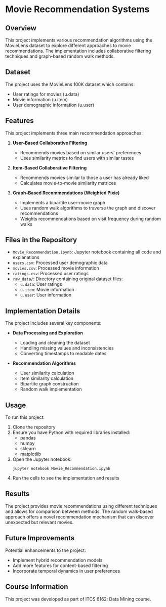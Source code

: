 # Movie Recommendation Systems

## Overview

This project implements various recommendation algorithms using the MovieLens dataset to explore different approaches to movie recommendations. The implementation includes collaborative filtering techniques and graph-based random walk methods.

## Dataset

The project uses the MovieLens 100K dataset which contains:

- User ratings for movies (u.data)
- Movie information (u.item)
- User demographic information (u.user)

## Features

This project implements three main recommendation approaches:

1. **User-Based Collaborative Filtering**

   - Recommends movies based on similar users' preferences
   - Uses similarity metrics to find users with similar tastes

2. **Item-Based Collaborative Filtering**

   - Recommends movies similar to those a user has already liked
   - Calculates movie-to-movie similarity matrices

3. **Graph-Based Recommendations (Weighted Pixie)**
   - Implements a bipartite user-movie graph
   - Uses random walk algorithms to traverse the graph and discover recommendations
   - Weights recommendations based on visit frequency during random walks

## Files in the Repository

- `Movie_Recommendation.ipynb`: Jupyter notebook containing all code and explanations
- `users.csv`: Processed user demographic data
- `movies.csv`: Processed movie information
- `ratings.csv`: Processed user ratings
- `raw_data/`: Directory containing original dataset files:
  - `u.data`: User ratings
  - `u.item`: Movie information
  - `u.user`: User information

## Implementation Details

The project includes several key components:

- **Data Processing and Exploration**

  - Loading and cleaning the dataset
  - Handling missing values and inconsistencies
  - Converting timestamps to readable dates

- **Recommendation Algorithms**
  - User similarity calculation
  - Item similarity calculation
  - Bipartite graph construction
  - Random walk implementation

## Usage

To run this project:

1. Clone the repository
2. Ensure you have Python with required libraries installed:
   - pandas
   - numpy
   - sklearn
   - matplotlib
3. Open the Jupyter notebook:
   ```
   jupyter notebook Movie_Recommendation.ipynb
   ```
4. Run the cells to see the implementation and results

## Results

The project provides movie recommendations using different techniques and allows for comparison between methods. The random walk-based approach offers a novel recommendation mechanism that can discover unexpected but relevant movies.

## Future Improvements

Potential enhancements to the project:

- Implement hybrid recommendation models
- Add more features for content-based filtering
- Incorporate temporal dynamics in user preferences

## Course Information

This project was developed as part of ITCS 6162: Data Mining course.
